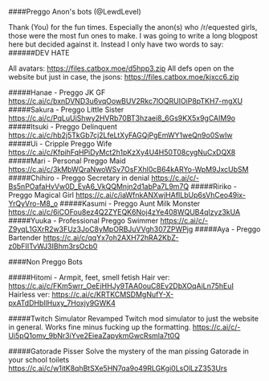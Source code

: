 ####Preggo Anon's bots (@LewdLevel)

Thank (You) for the fun times. Especially the anon(s) who /r/equested girls, those were the most fun ones to make.
I was going to write a long blogpost here but decided against it.
Instead I only have two words to say:
######DEV HATE

All avatars: https://files.catbox.moe/d5hpp3.zip
All defs open on the website but just in case, the jsons: https://files.catbox.moe/kjxcc6.zip

#####Hanae - Preggo JK GF
https://c.ai/c/bxnDVND3u6vqOowBUV2Rkc7lOQRUIOiP8pTKH7-mgXU
#####Sakura - Preggo Little Sister
https://c.ai/c/PqLuUiShwy2HVRb70BT3hzaei8_6Gs9KX5x9gCAIM9o
#####Itsuki - Preggo Delinquent
https://c.ai/c/hb2j5TkGb7cj2LfeLtXyFAGQjPgEmWY1weQn9o0SwIw
#####Ui - Cripple Preggo Wife
https://c.ai/c/KfpihFqHPiDyMct2h1pKzXy4U4H50T08cygNuCxDQX8
#####Mari - Personal Preggo Maid
https://c.ai/c/3kMbWQraNwoWSv7OsFXhl0cB64kARYo-WpM9JxcUbSM
#####Chihiro - Preggo Secretary in denial
https://c.ai/c/-Bs5nPOafaHvVw0D_EvA6_VkQQMnjn2d1abPa7L9m7Q
#####Ririko - Preggo Magical Girl
https://c.ai/c/iaWfnkANXwjHAfILbUp6sVhCeo49ix-YrQyVro-M8_o
#####Kasumi - Preggo Aunt Milk Monster
https://c.ai/c/6iCOFou8ez4Q2ZYEQK6Noj4zYe408WQUB4qIzyz3kUA
#####Yuuka - Professional Preggo Swimmer 
https://c.ai/c/-Z9yqL1GXrR2w3FUz3JoC8yMpORBJuVVgh307ZPWPjg
#####Aya - Preggo Bartender
https://c.ai/c/qqYx7oh2AXH72hRA2KbZ-z0bFIITvWJ3IBhm3rsOcb0

####Non Preggo Bots

#####Hitomi - Armpit, feet, smell fetish
Hair ver:
https://c.ai/c/FKm5wrr_OeEjHHJy9TAA0ouC8Ev2DbXOqAiLn75hEuI
Hairless ver:
https://c.ai/c/KRTKCMSDMgNufY-X-pxATdDHbIlHuxy_7Hoxjy9GWK4

#####Twitch Simulator
Revamped Twitch mod simulator to just the website in general. Works fine minus fucking up the formatting.
https://c.ai/c/-Ui5pQ1omv_9bNr3iYve2EieaZapykmGwcRsmla7t0Q

#####Gatorade Pisser
Solve the mystery of the man pissing Gatorade in your school toilets
https://c.ai/c/w1itK8qhBtSXe5HN7qa9o49RLGKgi0LsOlLzZ353Urs